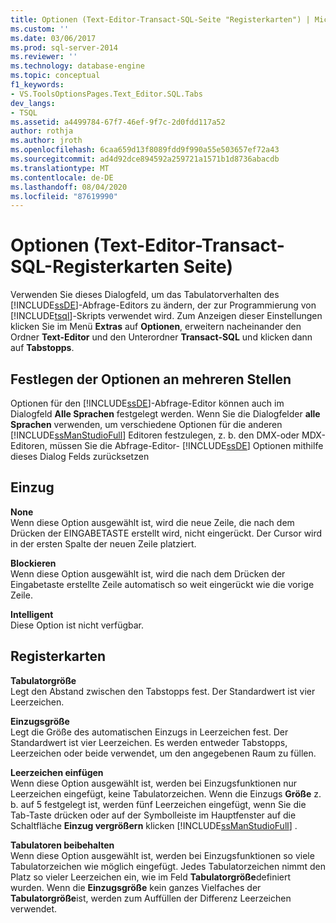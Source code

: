 ```yaml
---
title: Optionen (Text-Editor-Transact-SQL-Seite "Registerkarten") | Microsoft-Dokumentation
ms.custom: ''
ms.date: 03/06/2017
ms.prod: sql-server-2014
ms.reviewer: ''
ms.technology: database-engine
ms.topic: conceptual
f1_keywords:
- VS.ToolsOptionsPages.Text_Editor.SQL.Tabs
dev_langs:
- TSQL
ms.assetid: a4499784-67f7-46ef-9f7c-2d0fdd117a52
author: rothja
ms.author: jroth
ms.openlocfilehash: 6caa659d13f8089fdd9f990a55e503657ef72a43
ms.sourcegitcommit: ad4d92dce894592a259721a1571b1d8736abacdb
ms.translationtype: MT
ms.contentlocale: de-DE
ms.lasthandoff: 08/04/2020
ms.locfileid: "87619990"
---
```

# <a name="options-text-editor---transact-sql---tabs-page"></a>Optionen (Text-Editor-Transact-SQL-Registerkarten Seite)
  Verwenden Sie dieses Dialogfeld, um das Tabulatorverhalten des [!INCLUDE[ssDE](../includes/ssde-md.md)]-Abfrage-Editors zu ändern, der zur Programmierung von [!INCLUDE[tsql](../includes/tsql-md.md)]-Skripts verwendet wird. Zum Anzeigen dieser Einstellungen klicken Sie im Menü **Extras** auf **Optionen**, erweitern nacheinander den Ordner **Text-Editor** und den Unterordner **Transact-SQL** und klicken dann auf **Tabstopps**.  
  
## <a name="setting-options-in-multiple-locations"></a>Festlegen der Optionen an mehreren Stellen  
 Optionen für den [!INCLUDE[ssDE](../includes/ssde-md.md)]-Abfrage-Editor können auch im Dialogfeld **Alle Sprachen** festgelegt werden. Wenn Sie die Dialogfelder **alle Sprachen** verwenden, um verschiedene Optionen für die anderen [!INCLUDE[ssManStudioFull](../includes/ssmanstudiofull-md.md)] Editoren festzulegen, z. b. den DMX-oder MDX-Editoren, müssen Sie die Abfrage-Editor- [!INCLUDE[ssDE](../includes/ssde-md.md)] Optionen mithilfe dieses Dialog Felds zurücksetzen  
  
## <a name="indenting"></a>Einzug  
 **None**  
 Wenn diese Option ausgewählt ist, wird die neue Zeile, die nach dem Drücken der EINGABETASTE erstellt wird, nicht eingerückt. Der Cursor wird in der ersten Spalte der neuen Zeile platziert.  
  
 **Blockieren**  
 Wenn diese Option ausgewählt ist, wird die nach dem Drücken der Eingabetaste erstellte Zeile automatisch so weit eingerückt wie die vorige Zeile.  
  
 **Intelligent**  
 Diese Option ist nicht verfügbar.  
  
## <a name="tabs"></a>Registerkarten  
 **Tabulatorgröße**  
 Legt den Abstand zwischen den Tabstopps fest. Der Standardwert ist vier Leerzeichen.  
  
 **Einzugsgröße**  
 Legt die Größe des automatischen Einzugs in Leerzeichen fest. Der Standardwert ist vier Leerzeichen. Es werden entweder Tabstopps, Leerzeichen oder beide verwendet, um den angegebenen Raum zu füllen.  
  
 **Leerzeichen einfügen**  
 Wenn diese Option ausgewählt ist, werden bei Einzugsfunktionen nur Leerzeichen eingefügt, keine Tabulatorzeichen. Wenn die Einzugs **Größe** z. b. auf 5 festgelegt ist, werden fünf Leerzeichen eingefügt, wenn Sie die Tab-Taste drücken oder auf der Symbolleiste im Hauptfenster auf die Schaltfläche **Einzug vergrößern** klicken [!INCLUDE[ssManStudioFull](../includes/ssmanstudiofull-md.md)] .  
  
 **Tabulatoren beibehalten**  
 Wenn diese Option ausgewählt ist, werden bei Einzugsfunktionen so viele Tabulatorzeichen wie möglich eingefügt. Jedes Tabulatorzeichen nimmt den Platz so vieler Leerzeichen ein, wie im Feld **Tabulatorgröße**definiert wurden. Wenn die **Einzugsgröße** kein ganzes Vielfaches der **Tabulatorgröße**ist, werden zum Auffüllen der Differenz Leerzeichen verwendet.  
  
  
